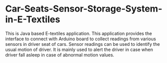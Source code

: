 # Car-Seats-Sensor-Storage-System-in-E-Textiles
This is Java based E-textiles application. This application provides the interface to connect with Arduino board to collect readings from various sensors in driver seat of cars. Sensor readings can be used to identify the usual motion of driver. It is mainly used to alert the driver in case when driver fall asleep in case of abnormal motion values.
